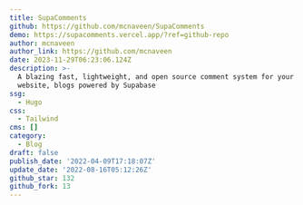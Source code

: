 ```yaml
---
title: SupaComments
github: https://github.com/mcnaveen/SupaComments
demo: https://supacomments.vercel.app/?ref=github-repo
author: mcnaveen
author_link: https://github.com/mcnaveen
date: 2023-11-29T06:23:06.124Z
description: >-
  A blazing fast, lightweight, and open source comment system for your static
  website, blogs powered by Supabase
ssg:
  - Hugo
css:
  - Tailwind
cms: []
category:
  - Blog
draft: false
publish_date: '2022-04-09T17:18:07Z'
update_date: '2022-08-16T05:12:26Z'
github_star: 132
github_fork: 13
---
```

